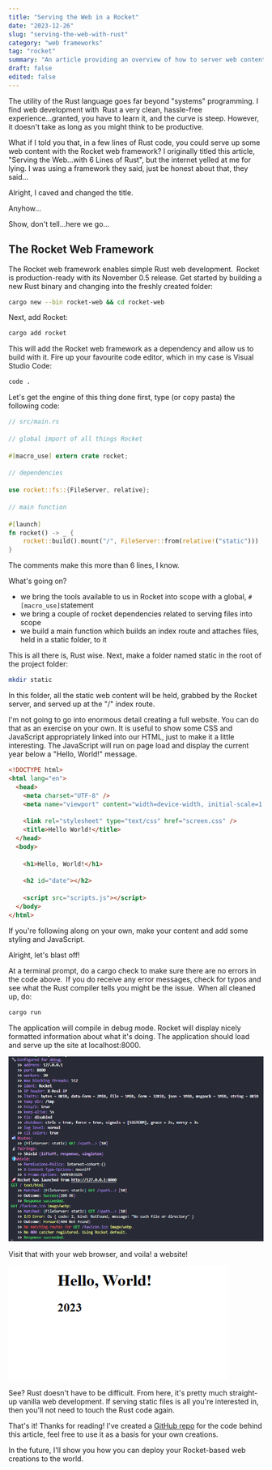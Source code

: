 ```yaml
---
title: "Serving the Web in a Rocket"
date: "2023-12-26"
slug: "serving-the-web-with-rust"
category: "web frameworks"
tag: "rocket"
summary: "An article providing an overview of how to server web content with the Rocket web framework."
draft: false
edited: false
---
```


The utility of the Rust language goes far beyond "systems" programming. I find web development with Rust a very clean, hassle-free experience...granted, you have to learn it, and the curve is steep. However, it doesn't take as long as you might think to be productive.

What if I told you that, in a few lines of Rust code, you could serve up some web content with the Rocket web framework? I originally titled this article, "Serving the Web...with 6 Lines of Rust", but the internet yelled at me for lying. I was using a framework they said, just be honest about that, they said...

Alright, I caved and changed the title.

Anyhow...

Show, don't tell...here we go...

## The Rocket Web Framework

The Rocket web framework enables simple Rust web development. Rocket is production-ready with its November 0.5 release. Get started by building a new Rust binary and changing into the freshly created folder:

```bash
cargo new --bin rocket-web && cd rocket-web
```

Next, add Rocket:

```bash
cargo add rocket
```

This will add the Rocket web framework as a dependency and allow us to build with it. Fire up your favourite code editor, which in my case is Visual Studio Code:

```bash
code .
```

Let's get the engine of this thing done first, type (or copy pasta) the following code:

```rust
// src/main.rs

// global import of all things Rocket

#[macro_use] extern crate rocket;

// dependencies

use rocket::fs::{FileServer, relative};

// main function

#[launch]
fn rocket() -> _ {
    rocket::build().mount("/", FileServer::from(relative!("static")))
}
```

The comments make this more than 6 lines, I know.

What's going on?

- we bring the tools available to us in Rocket into scope with a global, `#[macro_use]`statement
- we bring a couple of rocket dependencies related to serving files into scope
- we build a main function which builds an index route and attaches files, held in a static folder, to it

This is all there is, Rust wise. Next, make a folder named static in the root of the project folder:

```bash
mkdir static
```

In this folder, all the static web content will be held, grabbed by the Rocket server, and served up at the "/" index route.

I'm not going to go into enormous detail creating a full website. You can do that as an exercise on your own. It is useful to show some CSS and JavaScript appropriately linked into our HTML, just to make it a little interesting. The JavaScript will run on page load and display the current year below a "Hello, World!" message.

```html
<!DOCTYPE html>
<html lang="en">
  <head>
    <meta charset="UTF-8" />
    <meta name="viewport" content="width=device-width, initial-scale=1.0" />
     
    <link rel="stylesheet" type="text/css" href="screen.css" />
    <title>Hello World!</title>
  </head>
  <body>
     
    <h1>Hello, World!</h1>
     
    <h2 id="date"></h2>

    <script src="scripts.js"></script>
  </body>
</html>
```

If you're following along on your own, make your content and add some styling and JavaScript.

Alright, let's blast off!

At a terminal prompt, do a cargo check to make sure there are no errors in the code above. If you do receive any error messages, check for typos and see what the Rust compiler tells you might be the issue. When all cleaned up, do:

```bash
cargo run
```

The application will compile in debug mode. Rocket will display nicely formatted information about what it's doing. The application should load and serve up the site at localhost:8000.

![rocket launched](/assets/images/articles/images/rocket_launched.png)

Visit that with your web browser, and voila! a website!

![simple hello world website, served with Rocket](/assets/images/articles/images/rocket_website_output.png)

See? Rust doesn't have to be difficult. From here, it's pretty much straight-up vanilla web development. If serving static files is all you're interested in, then you'll not need to touch the Rust code again.

That's it! Thanks for reading! I've created a [GitHub repo](https://github.com/sentinel1909/rocket-web) for the code behind this article, feel free to use it as a basis for your own creations.

In the future, I'll show you how you can deploy your Rocket-based web creations to the world.
